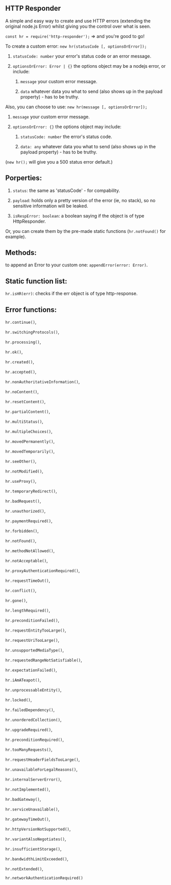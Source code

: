 HTTP Responder
----

A simple and easy way to create and use HTTP errors (extending the original node.js Error) whilst giving you the control over what is seen.

`const hr = require('http-responder');` => and you're good to go!

To create a custom error: `new hr(statusCode [, optionsOrError]);`

1. `statusCode: number` your error's status code or an error message.

2. `optionsOrError: Error | {}` the options object may be a nodejs error, or include:

	1. `message` your custom error message.

	2. `data` whatever data you what to send (also shows up in the payload property) - has to be truthy.

Also, you can choose to use: `new hr(message [, optionsOrError]);`

1. `message` your custom error message.

2. `optionsOrError: {}` the options object may include:

	1. `statusCode: number` the error's status code.

	2. `data: any` whatever data you what to send (also shows up in the payload property) - has to be truthy.

(`new hr();` will give you a 500 status error default.)


Porperties:
----

1. `status`: the same as 'statusCode' - for compability.

2. `payload`: holds only a pretty version of the error (ie, no stack), so no sensitive information will be leaked.

3. `isRespError: boolean`: a boolean saying if the object is of type HttpResponder.

Or, you can create them by the pre-made static functions (`hr.notFound()` for example).


Methods:
----

to append an Error to your custom one: `appendError(error: Error)`.


Static function list:
----

`hr.isHR(err)`: checks if the err object is of type http-response.

Error functions:
---

`hr.continue()`,

`hr.switchingProtocols()`,

`hr.processing()`,

`hr.ok()`,

`hr.created()`,

`hr.accepted()`,

`hr.nonAuthoritativeInformation()`,

`hr.noContent()`,

`hr.resetContent()`,

`hr.partialContent()`,

`hr.multiStatus()`,

`hr.multipleChoices()`,

`hr.movedPermanently()`,

`hr.movedTemporarily()`,

`hr.seeOther()`,

`hr.notModified()`,

`hr.useProxy()`,

`hr.temporaryRedirect()`,

`hr.badRequest()`,

`hr.unauthorized()`,

`hr.paymentRequired()`,

`hr.forbidden()`,

`hr.notFound()`,

`hr.methodNotAllowed()`,

`hr.notAcceptable()`,

`hr.proxyAuthenticationRequired()`,

`hr.requestTimeOut()`,

`hr.conflict()`,

`hr.gone()`,

`hr.lengthRequired()`,

`hr.preconditionFailed()`,

`hr.requestEntityTooLarge()`,

`hr.requestUriTooLarge()`,

`hr.unsupportedMediaType()`,

`hr.requestedRangeNotSatisfiable()`,

`hr.expectationFailed()`,

`hr.iAmATeapot()`,

`hr.unprocessableEntity()`,

`hr.locked()`,

`hr.failedDependency()`,

`hr.unorderedCollection()`,

`hr.upgradeRequired()`,

`hr.preconditionRequired()`,

`hr.tooManyRequests()`,

`hr.requestHeaderFieldsTooLarge()`,

`hr.unavailableForLegalReasons()`,

`hr.internalServerError()`,

`hr.notImplemented()`,

`hr.badGateway()`,

`hr.serviceUnavailable()`,

`hr.gatewayTimeOut()`,

`hr.httpVersionNotSupported()`,

`hr.variantAlsoNegotiates()`,

`hr.insufficientStorage()`,

`hr.bandwidthLimitExceeded()`,

`hr.notExtended()`,

`hr.networkAuthenticationRequired()`
